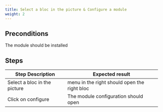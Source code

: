 ```yaml
---
title: Select a bloc in the picture & Configure a module
weight: 2
---
```


## Preconditions

The module should be installed
## Steps
| Step Description | Expected result |
| ----- | ----- |
| Select a bloc in the picture | menu in the right should open the right bloc |
| Click on configure | The module configuration should open |
